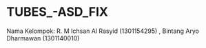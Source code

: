 # TUBES_-ASD_FIX
Nama Kelompok: R. M Ichsan Al Rasyid (1301154295) , Bintang Aryo Dharmawan (1301140010)
